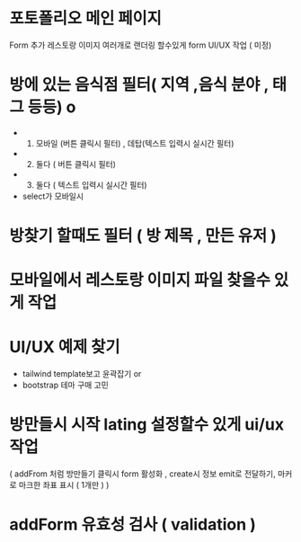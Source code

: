 # 포토폴리오 메인 페이지

Form 추가 레스토랑 이미지 여러개로 랜더링 할수있게 form UI/UX 작업 ( 미정)

# 방에 있는 음식점 필터( 지역 ,음식 분야 , 태그 등등) o

- 1. 모바일 (버튼 클릭시 필터) , 데탑(텍스트 입력시 실시간 필터)
- 2. 둘다 ( 버튼 클릭시 필터)
- 3. 둘다 ( 텍스트 입력시 실시간 필터)
- select가 모바일시

# 방찾기 할때도 필터 ( 방 제목 , 만든 유저 )

# 모바일에서 레스토랑 이미지 파일 찾을수 있게 작업

# UI/UX 예제 찾기

- tailwind template보고 윤곽잡기 or
- bootstrap 테마 구매 고민

# 방만들시 시작 lating 설정할수 있게 ui/ux작업

( addFrom 처럼 방만들기 클릭시 form 활성화 ,
create시 정보 emit로 전달하기,
마커로 마크한 좌표 표시 ( 1개만 )
)

# addForm 유효성 검사 ( validation )

